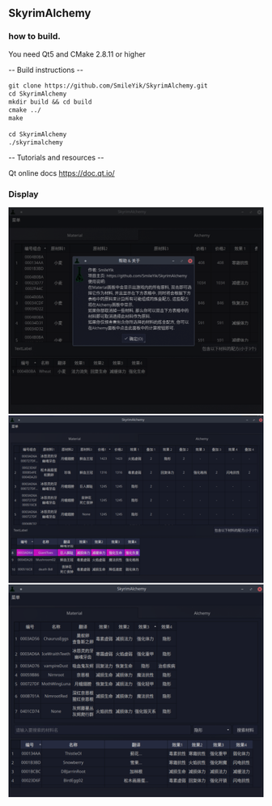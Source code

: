 ## SkyrimAlchemy

### how to build.

You need Qt5 and CMake 2.8.11 or higher

-- Build instructions --

``` shell
git clone https://github.com/SmileYik/SkyrimAlchemy.git
cd SkyrimAlchemy
mkdir build && cd build
cmake ../
make

cd SkyrimAlchemy
./skyrimalchemy
```

-- Tutorials and resources --

Qt online docs
https://doc.qt.io/

### Display

![](./docs/display01.png)
![](./docs/display02.png)
![](./docs/display03.png)

